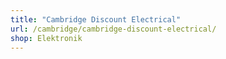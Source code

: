 ```yaml
---
title: "Cambridge Discount Electrical"
url: /cambridge/cambridge-discount-electrical/
shop: Elektronik
---
```

